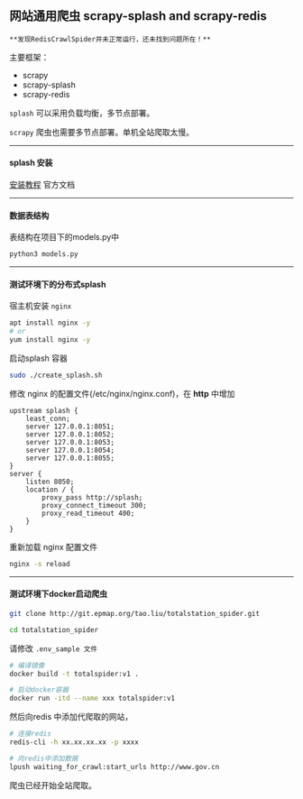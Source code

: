 ## 网站通用爬虫 scrapy-splash and scrapy-redis

    **发现RedisCrawlSpider并未正常运行，还未找到问题所在！**

主要框架：
 
 - scrapy
 - scrapy-splash
 - scrapy-redis
 
 
`splash` 可以采用负载均衡，多节点部署。

`scrapy` 爬虫也需要多节点部署。单机全站爬取太慢。

---


#### splash 安装

[安装教程](https://github.com/scrapy-plugins/scrapy-splash#installation) 官方文档


---

#### 数据表结构
表结构在项目下的models.py中

```bash
python3 models.py
```

---


#### 测试环境下的分布式splash

 
宿主机安装 `nginx` 

```bash
apt install nginx -y
# or
yum install nginx -y
```

启动splash 容器

```bash
sudo ./create_splash.sh
```

修改 nginx 的配置文件(/etc/nginx/nginx.conf)，在 **http** 中增加

    upstream splash {
        least_conn;
        server 127.0.0.1:8051;
        server 127.0.0.1:8052;
        server 127.0.0.1:8053;
        server 127.0.0.1:8054;
        server 127.0.0.1:8055;
    }
    server {
        listen 8050;
        location / {
            proxy_pass http://splash;
            proxy_connect_timeout 300;
            proxy_read_timeout 400;
        }
    }


重新加载 nginx 配置文件

```bash
nginx -s reload
```

---


#### 测试环境下docker启动爬虫

```bash
git clone http://git.epmap.org/tao.liu/totalstation_spider.git

cd totalstation_spider
```

请修改 `.env_sample 文件`

```bash
# 编译镜像
docker build -t totalspider:v1 .

# 启动docker容器
docker run -itd --name xxx totalspider:v1
```

然后向redis 中添加代爬取的网站，
```bash
# 连接redis
redis-cli -h xx.xx.xx.xx -p xxxx

# 向redis中添加数据
lpush waiting_for_crawl:start_urls http://www.gov.cn
```

爬虫已经开始全站爬取。